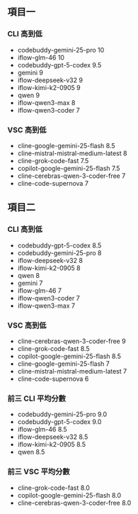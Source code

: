 ## 項目一
### CLI 高到低
- codebuddy-gemini-25-pro 10
- iflow-glm-46 10
- codebuddy-gpt-5-codex 9.5
- gemini 9
- iflow-deepseek-v32 9
- iflow-kimi-k2-0905 9
- qwen 9
- iflow-qwen3-max 8
- iflow-qwen3-coder 7

### VSC 高到低
- cline-google-gemini-25-flash 8.5
- cline-mistral-mistral-medium-latest 8
- cline-grok-code-fast 7.5
- copilot-google-gemini-25-flash 7.5
- cline-cerebras-qwen-3-coder-free 7
- cline-code-supernova 7

## 項目二
### CLI 高到低
- codebuddy-gpt-5-codex 8.5
- codebuddy-gemini-25-pro 8
- iflow-deepseek-v32 8
- iflow-kimi-k2-0905 8
- qwen 8
- gemini 7
- iflow-glm-46 7
- iflow-qwen3-coder 7
- iflow-qwen3-max 7

### VSC 高到低
- cline-cerebras-qwen-3-coder-free 9
- cline-grok-code-fast 8.5
- copilot-google-gemini-25-flash 8.5
- cline-google-gemini-25-flash 7
- cline-mistral-mistral-medium-latest 7
- cline-code-supernova 6

### 前三 CLI 平均分數
- codebuddy-gemini-25-pro 9.0
- codebuddy-gpt-5-codex 9.0
- iflow-glm-46 8.5
- iflow-deepseek-v32 8.5
- iflow-kimi-k2-0905 8.5
- qwen 8.5

### 前三 VSC 平均分數
- cline-grok-code-fast 8.0
- copilot-google-gemini-25-flash 8.0
- cline-cerebras-qwen-3-coder-free 8.0
